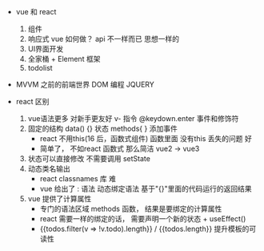 - vue 和 react
    1. 组件 
    2. 响应式
        vue 如何做？ api 不一样而已  思想一样的
    3. UI界面开发
    4. 全家桶 + Element 框架
    5. todolist
- MVVM 之前的前端世界
    DOM 编程 JQUERY

- react 区别
    1. vue语法更多 对新手更友好
        v- 指令 
        @keydown.enter 事件和修饰符
    2. 固定的结构
        data() {}  状态
        methods{ } 添加事件
        - react 不用this(16 后，函数式组件) 函数里面 没有this 丢失的问题 好
        - 简单了， 不如react 函数式 那么简洁 vue2 -> vue3
    3. 状态可以直接修改 不需要调用 setState
    4. 动态类名输出 
        - react classnames 库 难
        - vue 给出了 : 语法 动态绑定语法  基于"{}"里面的代码运行的返回结果
    5. vue 提供了计算属性 
        - 专门的语法区域  methods 函数， 结果是要绑定的计算属性
        - react 需要一样的绑定的话， 需要声明一个新的状态 + useEffect()
        - {{todos.filter(v => !v.todo).length}} / {{todos.length}}
            提升模板的可读性
            
